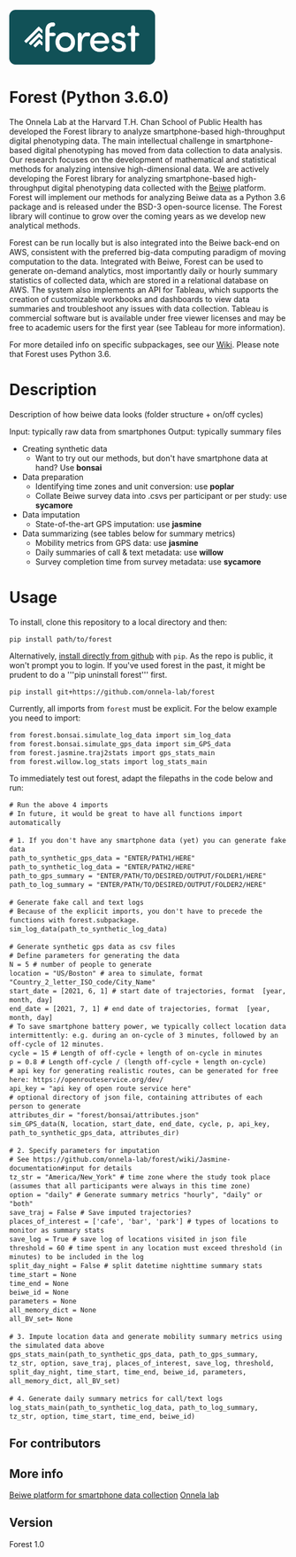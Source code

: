 <p align="left">
  <img width="264" height="99" src="https://github.com/onnela-lab/forest/blob/master/forest-logo-color.png">
</p>

# Forest (Python 3.6.0)
The Onnela Lab at the Harvard T.H. Chan School of Public Health has developed the Forest library to analyze smartphone-based high-throughput digital phenotyping data. The main intellectual challenge in smartphone-based digital phenotyping has moved from data collection to data analysis. Our research focuses on the development of mathematical and statistical methods for analyzing intensive high-dimensional data. We are actively developing the Forest library for analyzing smartphone-based high-throughput digital phenotyping data collected with the [Beiwe](https://github.com/onnela-lab/beiwe-backend) platform. Forest will implement our methods for analyzing Beiwe data as a Python 3.6 package and is released under the BSD-3 open-source license. The Forest library will continue to grow over the coming years as we develop new analytical methods.

Forest can be run locally but is also integrated into the Beiwe back-end on AWS, consistent with the preferred big-data computing paradigm of moving computation to the data. Integrated with Beiwe, Forest can be used to generate on-demand analytics, most importantly daily or hourly summary statistics of collected data, which are stored in a relational database on AWS. The system also implements an API for Tableau, which supports the creation of customizable workbooks and dashboards to view data summaries and troubleshoot any issues with data collection. Tableau is commercial software but is available under free viewer licenses and may be free to academic users for the first year (see Tableau for more information).

For more detailed info on specific subpackages, see our [Wiki](https://github.com/onnela-lab/forest/wiki). Please note that Forest uses Python 3.6.

# Description

Description of how beiwe data looks (folder structure + on/off cycles)

Input: typically raw data from smartphones
Output: typically summary files
-	Creating synthetic data
    - Want to try out our methods, but don't have smartphone data at hand? Use **bonsai**
-	Data preparation
    - Identifying time zones and unit conversion: use **poplar**
    - Collate Beiwe survey data into .csvs per participant or per study: use **sycamore**
-	Data imputation
    - State-of-the-art GPS imputation: use **jasmine**
-	Data summarizing (see tables below for summary metrics)
    - Mobility metrics from GPS data: use **jasmine**
    - Daily summaries of call & text metadata: use **willow**
    - Survey completion time from survey metadata: use **sycamore**
    
# Usage
To install, clone this repository to a local directory and then:
```
pip install path/to/forest
```
Alternatively, [install directly from github](https://pip.pypa.io/en/stable/reference/pip_install/#git) with `pip`. As the repo is public, it won't prompt you to login. If you've used forest in the past, it might be prudent to do a '''pip uninstall forest''' first.
```
pip install git+https://github.com/onnela-lab/forest
```

Currently, all imports from `forest` must be explicit.  For the below example you need to import:
```
from forest.bonsai.simulate_log_data import sim_log_data
from forest.bonsai.simulate_gps_data import sim_GPS_data
from forest.jasmine.traj2stats import gps_stats_main
from forest.willow.log_stats import log_stats_main
```

To immediately test out forest, adapt the filepaths in the code below and run:
```
# Run the above 4 imports
# In future, it would be great to have all functions import automatically

# 1. If you don't have any smartphone data (yet) you can generate fake data
path_to_synthetic_gps_data = "ENTER/PATH1/HERE"
path_to_synthetic_log_data = "ENTER/PATH2/HERE"
path_to_gps_summary = "ENTER/PATH/TO/DESIRED/OUTPUT/FOLDER1/HERE"
path_to_log_summary = "ENTER/PATH/TO/DESIRED/OUTPUT/FOLDER2/HERE"

# Generate fake call and text logs 
# Because of the explicit imports, you don't have to precede the functions with forest.subpackage.
sim_log_data(path_to_synthetic_log_data)

# Generate synthetic gps data as csv files
# Define parameters for generating the data
N = 5 # number of people to generate
location = "US/Boston" # area to simulate, format "Country_2_letter_ISO_code/City_Name"
start_date = [2021, 6, 1] # start date of trajectories, format  [year, month, day]
end_date = [2021, 7, 1] # end date of trajectories, format  [year, month, day]
# To save smartphone battery power, we typically collect location data intermittently: e.g. during an on-cycle of 3 minutes, followed by an off-cycle of 12 minutes.
cycle = 15 # Length of off-cycle + length of on-cycle in minutes
p = 0.8 # Length off-cycle / (length off-cycle + length on-cycle)
# api key for generating realistic routes, can be generated for free here: https://openrouteservice.org/dev/
api_key = "api key of open route service here"
# optional directory of json file, containing attributes of each person to generate
attributes_dir = "forest/bonsai/attributes.json"
sim_GPS_data(N, location, start_date, end_date, cycle, p, api_key, path_to_synthetic_gps_data, attributes_dir)

# 2. Specify parameters for imputation 
# See https://github.com/onnela-lab/forest/wiki/Jasmine-documentation#input for details
tz_str = "America/New_York" # time zone where the study took place (assumes that all participants were always in this time zone)
option = "daily" # Generate summary metrics "hourly", "daily" or "both"
save_traj = False # Save imputed trajectories?
places_of_interest = ['cafe', 'bar', 'park'] # types of locations to monitor as summary stats
save_log = True # save log of locations visited in json file
threshold = 60 # time spent in any location must exceed threshold (in minutes) to be included in the log
split_day_night = False # split datetime nighttime summary stats
time_start = None 
time_end = None
beiwe_id = None
parameters = None
all_memory_dict = None
all_BV_set= None

# 3. Impute location data and generate mobility summary metrics using the simulated data above
gps_stats_main(path_to_synthetic_gps_data, path_to_gps_summary, tz_str, option, save_traj, places_of_interest, save_log, threshold, split_day_night, time_start, time_end, beiwe_id, parameters, all_memory_dict, all_BV_set)

# 4. Generate daily summary metrics for call/text logs
log_stats_main(path_to_synthetic_log_data, path_to_log_summary, tz_str, option, time_start, time_end, beiwe_id)
```


## For contributors

## More info

[Beiwe platform for smartphone data collection](https://www.beiwe.org/)
[Onnela lab](https://www.hsph.harvard.edu/onnela-lab/)

## Version 
Forest 1.0
